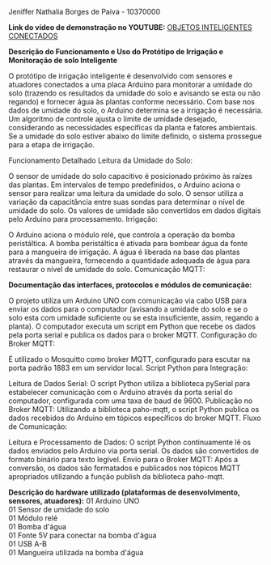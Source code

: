 Jeniffer Nathalia Borges de Paiva - 10370000

**Link do vídeo de demonstração no YOUTUBE:** [OBJETOS INTELIGENTES CONECTADOS ](https://www.youtube.com/watch?v=WnmMYvHiHOI)

**Descrição do Funcionamento e Uso do Protótipo de Irrigação e Monitoração de solo Inteligente**

O protótipo de irrigação inteligente é desenvolvido com sensores e atuadores conectados a uma placa Arduino para monitorar a umidade do solo (trazendo os resultados da umidade do solo e avisando se esta ou não regando) e fornecer água às plantas conforme necessário. Com base nos dados de umidade do solo, o Arduino determina se a irrigação é necessária. Um algoritmo de controle ajusta o limite de umidade desejado, considerando as necessidades específicas da planta e fatores ambientais. Se a umidade do solo estiver abaixo do limite definido, o sistema prossegue para a etapa de irrigação.

Funcionamento Detalhado
Leitura da Umidade do Solo:

O sensor de umidade do solo capacitivo é posicionado próximo às raízes das plantas.
Em intervalos de tempo predefinidos, o Arduino aciona o sensor para realizar uma leitura da umidade do solo.
O sensor utiliza a variação da capacitância entre suas sondas para determinar o nível de umidade do solo.
Os valores de umidade são convertidos em dados digitais pelo Arduino para processamento.
Irrigação:

O Arduino aciona o módulo relé, que controla a operação da bomba peristáltica.
A bomba peristáltica é ativada para bombear água da fonte para a mangueira de irrigação.
A água é liberada na base das plantas através da mangueira, fornecendo a quantidade adequada de água para restaurar o nível de umidade do solo.
Comunicação MQTT:

**Documentação das interfaces, protocolos e módulos de comunicação:**

O projeto utiliza um Arduino UNO com comunicação via cabo USB para enviar os dados para o computador (avisando a umidade do solo e se o solo esta com umidade suficiente ou se esta insuficiente, assim, regando a planta).
O computador executa um script em Python que recebe os dados pela porta serial e publica os dados para o broker MQTT.
Configuração do Broker MQTT:

É utilizado o Mosquitto como broker MQTT, configurado para escutar na porta padrão 1883 em um servidor local.
Script Python para Integração:

Leitura de Dados Serial: O script Python utiliza a biblioteca pySerial para estabelecer comunicação com o Arduino através da porta serial do computador, configurada com uma taxa de baud de 9600.
Publicação no Broker MQTT: Utilizando a biblioteca paho-mqtt, o script Python publica os dados recebidos do Arduino em tópicos específicos do broker MQTT.
Fluxo de Comunicação:

Leitura e Processamento de Dados: O script Python continuamente lê os dados enviados pelo Arduino via porta serial. Os dados são convertidos de formato binário para texto legível.
Envio para o Broker MQTT: Após a conversão, os dados são formatados e publicados nos tópicos MQTT apropriados utilizando a função publish da biblioteca paho-mqtt.


**Descrição do hardware utilizado (plataformas de desenvolvimento, sensores, atuadores):** 
01 Arduino UNO \
01 Sensor de umidade do solo \
01 Módulo relé \
01 Bomba d'água \
01 Fonte 5V para conectar na bomba d'água \
01 USB A-B \
01 Mangueira utilizada na bomba d'água 


